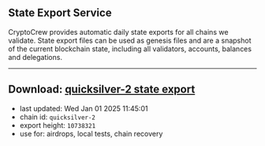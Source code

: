## State Export Service
CryptoCrew provides automatic daily state exports for all chains we validate. State export files can be used as genesis files and are a snapshot of the current blockchain state, including all validators, accounts, balances and delegations.

---
**Download: [quicksilver-2 state export](https://dl-eu2.ccvalidators.com/SERVICE/quicksilver/quicksilver-2_export_10738321.json)**
---

- last updated: Wed Jan 01 2025 11:45:01
- chain id: `quicksilver-2`
- export height: `10738321`
- use for: airdrops, local tests, chain recovery
